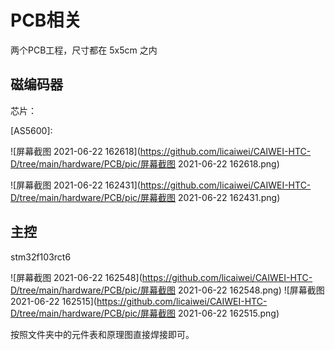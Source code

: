 # PCB相关

两个PCB工程，尺寸都在 5x5cm 之内

## 磁编码器

芯片：

[AS5600]: 

![屏幕截图 2021-06-22 162618](https://github.com/licaiwei/CAIWEI-HTC-D/tree/main/hardware/PCB/pic/屏幕截图 2021-06-22 162618.png)

![屏幕截图 2021-06-22 162431](https://github.com/licaiwei/CAIWEI-HTC-D/tree/main/hardware/PCB/pic/屏幕截图 2021-06-22 162431.png)

## 主控

stm32f103rct6

![屏幕截图 2021-06-22 162548](https://github.com/licaiwei/CAIWEI-HTC-D/tree/main/hardware/PCB/pic/屏幕截图 2021-06-22 162548.png)
![屏幕截图 2021-06-22 162515](https://github.com/licaiwei/CAIWEI-HTC-D/tree/main/hardware/PCB/pic/屏幕截图 2021-06-22 162515.png)

按照文件夹中的元件表和原理图直接焊接即可。



